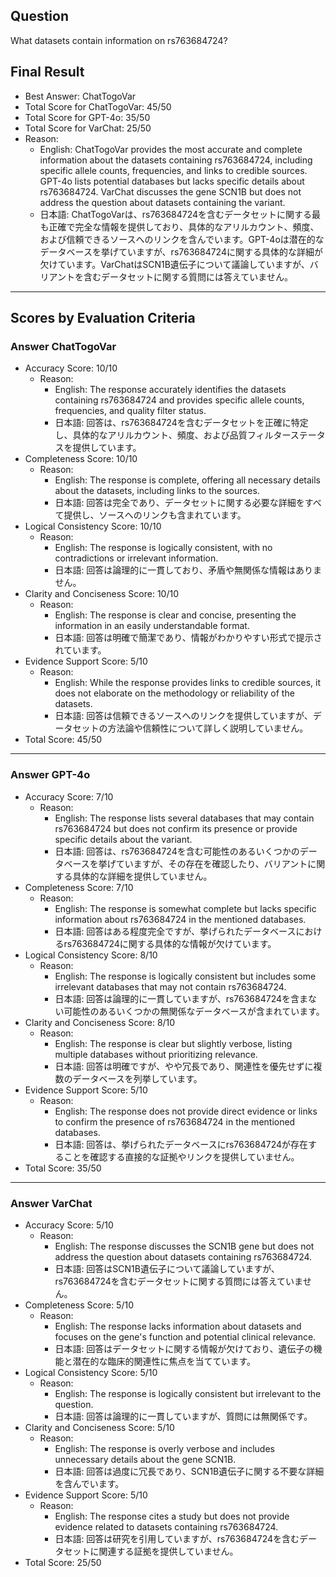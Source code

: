 ## Question

What datasets contain information on rs763684724?

## Final Result

- Best Answer: ChatTogoVar
- Total Score for ChatTogoVar: 45/50
- Total Score for GPT-4o: 35/50
- Total Score for VarChat: 25/50
- Reason:
  - English: ChatTogoVar provides the most accurate and complete information about the datasets containing rs763684724, including specific allele counts, frequencies, and links to credible sources. GPT-4o lists potential databases but lacks specific details about rs763684724. VarChat discusses the gene SCN1B but does not address the question about datasets containing the variant.
  - 日本語: ChatTogoVarは、rs763684724を含むデータセットに関する最も正確で完全な情報を提供しており、具体的なアリルカウント、頻度、および信頼できるソースへのリンクを含んでいます。GPT-4oは潜在的なデータベースを挙げていますが、rs763684724に関する具体的な詳細が欠けています。VarChatはSCN1B遺伝子について議論していますが、バリアントを含むデータセットに関する質問には答えていません。

---

## Scores by Evaluation Criteria

### Answer ChatTogoVar
- Accuracy Score: 10/10
  - Reason: 
    - English: The response accurately identifies the datasets containing rs763684724 and provides specific allele counts, frequencies, and quality filter status.
    - 日本語: 回答は、rs763684724を含むデータセットを正確に特定し、具体的なアリルカウント、頻度、および品質フィルターステータスを提供しています。
- Completeness Score: 10/10
  - Reason: 
    - English: The response is complete, offering all necessary details about the datasets, including links to the sources.
    - 日本語: 回答は完全であり、データセットに関する必要な詳細をすべて提供し、ソースへのリンクも含まれています。
- Logical Consistency Score: 10/10
  - Reason: 
    - English: The response is logically consistent, with no contradictions or irrelevant information.
    - 日本語: 回答は論理的に一貫しており、矛盾や無関係な情報はありません。
- Clarity and Conciseness Score: 10/10
  - Reason: 
    - English: The response is clear and concise, presenting the information in an easily understandable format.
    - 日本語: 回答は明確で簡潔であり、情報がわかりやすい形式で提示されています。
- Evidence Support Score: 5/10
  - Reason: 
    - English: While the response provides links to credible sources, it does not elaborate on the methodology or reliability of the datasets.
    - 日本語: 回答は信頼できるソースへのリンクを提供していますが、データセットの方法論や信頼性について詳しく説明していません。
- Total Score: 45/50

---

### Answer GPT-4o
- Accuracy Score: 7/10
  - Reason: 
    - English: The response lists several databases that may contain rs763684724 but does not confirm its presence or provide specific details about the variant.
    - 日本語: 回答は、rs763684724を含む可能性のあるいくつかのデータベースを挙げていますが、その存在を確認したり、バリアントに関する具体的な詳細を提供していません。
- Completeness Score: 7/10
  - Reason: 
    - English: The response is somewhat complete but lacks specific information about rs763684724 in the mentioned databases.
    - 日本語: 回答はある程度完全ですが、挙げられたデータベースにおけるrs763684724に関する具体的な情報が欠けています。
- Logical Consistency Score: 8/10
  - Reason: 
    - English: The response is logically consistent but includes some irrelevant databases that may not contain rs763684724.
    - 日本語: 回答は論理的に一貫していますが、rs763684724を含まない可能性のあるいくつかの無関係なデータベースが含まれています。
- Clarity and Conciseness Score: 8/10
  - Reason: 
    - English: The response is clear but slightly verbose, listing multiple databases without prioritizing relevance.
    - 日本語: 回答は明確ですが、やや冗長であり、関連性を優先せずに複数のデータベースを列挙しています。
- Evidence Support Score: 5/10
  - Reason: 
    - English: The response does not provide direct evidence or links to confirm the presence of rs763684724 in the mentioned databases.
    - 日本語: 回答は、挙げられたデータベースにrs763684724が存在することを確認する直接的な証拠やリンクを提供していません。
- Total Score: 35/50

---

### Answer VarChat
- Accuracy Score: 5/10
  - Reason: 
    - English: The response discusses the SCN1B gene but does not address the question about datasets containing rs763684724.
    - 日本語: 回答はSCN1B遺伝子について議論していますが、rs763684724を含むデータセットに関する質問には答えていません。
- Completeness Score: 5/10
  - Reason: 
    - English: The response lacks information about datasets and focuses on the gene's function and potential clinical relevance.
    - 日本語: 回答はデータセットに関する情報が欠けており、遺伝子の機能と潜在的な臨床的関連性に焦点を当てています。
- Logical Consistency Score: 5/10
  - Reason: 
    - English: The response is logically consistent but irrelevant to the question.
    - 日本語: 回答は論理的に一貫していますが、質問には無関係です。
- Clarity and Conciseness Score: 5/10
  - Reason: 
    - English: The response is overly verbose and includes unnecessary details about the gene SCN1B.
    - 日本語: 回答は過度に冗長であり、SCN1B遺伝子に関する不要な詳細を含んでいます。
- Evidence Support Score: 5/10
  - Reason: 
    - English: The response cites a study but does not provide evidence related to datasets containing rs763684724.
    - 日本語: 回答は研究を引用していますが、rs763684724を含むデータセットに関連する証拠を提供していません。
- Total Score: 25/50